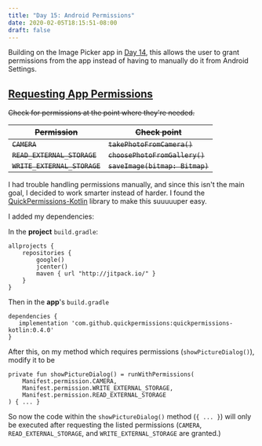 ```yaml
---
title: "Day 15: Android Permissions"
date: 2020-02-05T18:15:51-08:00
draft: false
---
```


Building on the Image Picker app in [Day 14](day_014.md), this allows the user to grant permissions from the app instead of having to manually do it from Android Settings. 

## [Requesting App Permissions](https://github.com/thomasphillips3/dreamr/pull/2)
<strike>Check for permissions at the point where they're needed. 

|Permission|Check point|
|---|---|
|`CAMERA`|`takePhotoFromCamera()`|
|`READ_EXTERNAL_STORAGE`|`choosePhotoFromGallery()`|
|`WRITE_EXTERNAL_STORAGE`|`saveImage(bitmap: Bitmap)`|
</strike>

I had trouble handling permissions manually, and since this isn't the main goal, I decided to work smarter instead of harder. I found the [QuickPermissions-Kotlin](https://github.com/QuickPermissions/QuickPermissions-Kotlin) library to make this suuuuuper easy. 

I added my dependencies: 

In the **project** `build.gradle`:
```
allprojects {
    repositories {
        google()
        jcenter()
        maven { url "http://jitpack.io/" }  
    }
}
```

Then in the **app**'s `build.gradle`
```
dependencies {
   implementation 'com.github.quickpermissions:quickpermissions-kotlin:0.4.0'
}
```

After this, on my method which requires permissions (`showPictureDialog()`), modify it to be

```
private fun showPictureDialog() = runWithPermissions(
    Manifest.permission.CAMERA,
    Manifest.permission.WRITE_EXTERNAL_STORAGE,
    Manifest.permission.READ_EXTERNAL_STORAGE
) { ... }
```

So now the code within the `showPictureDialog()` method (`{ ... }`) will only be executed after requesting the listed permissions (`CAMERA`, `READ_EXTERNAL_STORAGE`,  and `WRITE_EXTERNAL_STORAGE` are granted.)